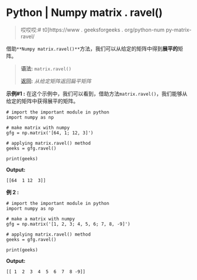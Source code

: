 # Python | Numpy matrix . ravel()

> 哎哎哎:# t0]https://www . geeksforgeeks . org/python-num py-matrix-ravel/

借助`**Numpy matrix.ravel()**`方法，我们可以从给定的矩阵中得到**展平的**矩阵。

> **语法:** `matrix.ravel()`
> 
> **返回:** *从给定矩阵返回扁平矩阵*

**示例#1 :**
在这个示例中，我们可以看到，借助方法`matrix.ravel()`，我们能够从给定的矩阵中获得展平的矩阵。

```
# import the important module in python
import numpy as np

# make matrix with numpy
gfg = np.matrix('[64, 1; 12, 3]')

# applying matrix.ravel() method
geeks = gfg.ravel()

print(geeks)
```

**Output:**

```
[[64  1 12  3]]

```

**例 2 :**

```
# import the important module in python
import numpy as np

# make a matrix with numpy
gfg = np.matrix('[1, 2, 3; 4, 5, 6; 7, 8, -9]')

# applying matrix.ravel() method
geeks = gfg.ravel()

print(geeks)
```

**Output:**

```
[[ 1  2  3  4  5  6  7  8 -9]]

```